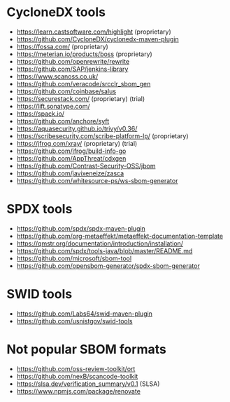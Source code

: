 # CycloneDX tools

- https://learn.castsoftware.com/highlight (proprietary)
- https://github.com/CycloneDX/cyclonedx-maven-plugin
- https://fossa.com/ (proprietary)
- https://meterian.io/products/boss (proprietary)
- https://github.com/openrewrite/rewrite
- https://github.com/SAP/jenkins-library
- https://www.scanoss.co.uk/
- https://github.com/veracode/srcclr_sbom_gen
- https://github.com/coinbase/salus
- https://securestack.com/ (proprietary) (trial)
- https://lift.sonatype.com/
- https://spack.io/
- https://github.com/anchore/syft 
- https://aquasecurity.github.io/trivy/v0.36/
- https://scribesecurity.com/scribe-platform-lp/ (proprietary)
- https://jfrog.com/xray/ (proprietary) (trial)
- https://github.com/jfrog/build-info-go
- https://github.com/AppThreat/cdxgen
- https://github.com/Contrast-Security-OSS/jbom
- https://github.com/javixeneize/zasca
- https://github.com/whitesource-ps/ws-sbom-generator

# SPDX tools

- https://github.com/spdx/spdx-maven-plugin
- https://github.com/org-metaeffekt/metaeffekt-documentation-template
- https://qmstr.org/documentation/introduction/installation/
- https://github.com/spdx/tools-java/blob/master/README.md
- https://github.com/microsoft/sbom-tool
- https://github.com/opensbom-generator/spdx-sbom-generator

# SWID tools

- https://github.com/Labs64/swid-maven-plugin
- https://github.com/usnistgov/swid-tools

# Not popular SBOM formats

- https://github.com/oss-review-toolkit/ort
- https://github.com/nexB/scancode-toolkit
- https://slsa.dev/verification_summary/v0.1 (SLSA)
- https://www.npmjs.com/package/renovate
